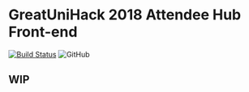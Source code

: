 # GreatUniHack 2018 Attendee Hub Front-end

[![Build Status](https://travis-ci.org/hacksoc-manchester/GUH18-Hub.svg?branch=master)](https://travis-ci.org/hacksoc-manchester/GUH18-Hub)
![GitHub](https://img.shields.io/github/license/hacksoc-manchester/GUH18-Hub.svg)

## WIP